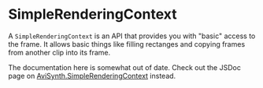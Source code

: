 SimpleRenderingContext
======================

A `SimpleRenderingContext` is an API that provides you with "basic" access to
the frame. It allows basic things like filling rectanges and copying frames
from another clip into its frame.

The documentation here is somewhat out of date. Check out the JSDoc page on
[AviSynth.SimpleRenderingContext](api/AviSynth.SimpleRenderingContext.html)
instead.
